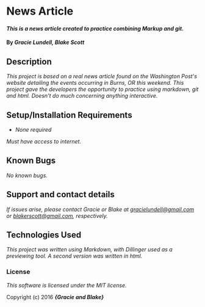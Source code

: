 # News Article

#### _This is a news article created to practice combining Markup and git._

#### By _**Gracie Lundell, Blake Scott**_

## Description

_This project is based on a real news article found on the Washington Post's website detailing the events occurring in Burns, OR this weekend. This project gave the developers the opportunity to practice using markdown, git and html. Doesn't do much concerning anything interactive._

## Setup/Installation Requirements

* _None required_

_Must have access to internet._

## Known Bugs

_No known bugs._

## Support and contact details

_If issues arise, please contact Gracie or Blake at gracielundell@gmail.com or blakerscott@gmail.com, respectively._

## Technologies Used

_This project was written using Markdown, with Dillinger used as a previewing tool.  A second version was written in html._

### License
*This software is licensed under the MIT license.*

Copyright (c) 2016 **_{Gracie and Blake}_**
